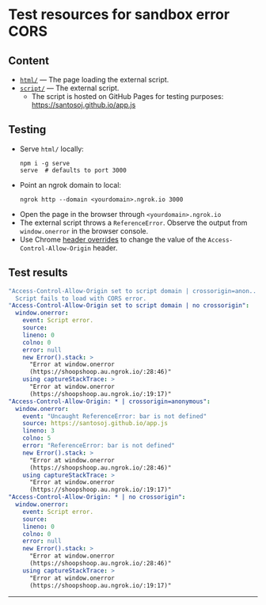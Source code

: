 # Test resources for sandbox error CORS

## Content

- [`html/`](html/) ― The page loading the external script.
- [`script/`](script/) ― The external script.
    * The script is hosted on GitHub Pages for testing purposes: https://santosoj.github.io/app.js

## Testing

- Serve `html/` locally:
  ```shell
  npm i -g serve
  serve  # defaults to port 3000
  ```
- Point an ngrok domain to local:
  ```shell
  ngrok http --domain <yourdomain>.ngrok.io 3000
  ```
- Open the page in the browser through `<yourdomain>.ngrok.io`
- The external script throws a `ReferenceError`. Observe the output from `window.onerror` in the browser console.
- Use Chrome [header overrides](https://developer.chrome.com/docs/devtools/overrides/) to change the value of the `Access-Control-Allow-Origin` header.

## Test results

```yaml
"Access-Control-Allow-Origin set to script domain | crossorigin=anon..
  Script fails to load with CORS error.
"Access-Control-Allow-Origin set to script domain | no crossorigin":
  window.onerror:
    event: Script error.
    source:
    lineno: 0
    colno: 0
    error: null
    new Error().stack: >
      "Error at window.onerror
      (https://shoopshoop.au.ngrok.io/:28:46)"
    using captureStackTrace: >
      "Error at window.onerror
      (https://shoopshoop.au.ngrok.io/:19:17)"
"Access-Control-Allow-Origin: * | crossorigin=anonymous":
  window.onerror:
    event: "Uncaught ReferenceError: bar is not defined"
    source: https://santosoj.github.io/app.js
    lineno: 3
    colno: 5
    error: "ReferenceError: bar is not defined"
    new Error().stack: >
      "Error at window.onerror
      (https://shoopshoop.au.ngrok.io/:28:46)"
    using captureStackTrace: >
      "Error at window.onerror
      (https://shoopshoop.au.ngrok.io/:19:17)"
"Access-Control-Allow-Origin: * | no crossorigin":
  window.onerror:
    event: Script error.
    source:
    lineno: 0
    colno: 0
    error: null
    new Error().stack: >
      "Error at window.onerror
      (https://shoopshoop.au.ngrok.io/:28:46)"
    using captureStackTrace: >
      "Error at window.onerror
      (https://shoopshoop.au.ngrok.io/:19:17)"
```
---- 

